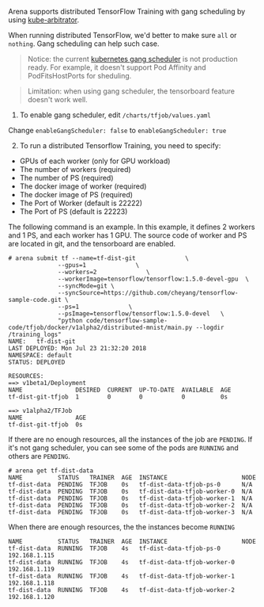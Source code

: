 
Arena supports distributed TensorFlow Training with gang scheduling by using [kube-arbitrator](https://github.com/kubernetes-incubator/kube-arbitrator). 

When running distributed TensorFlow, we'd better to make sure `all` or `nothing`. Gang scheduling can help such case. 


> Notice: the current [kubernetes gang scheduler](https://github.com/kubernetes-incubator/kube-arbitrator/tree/release-0.1) is not production ready. For example, it doesn't support Pod Affinity and PodFitsHostPorts for sheduling. 

> Limitation: when using gang scheduler, the tensorboard feature doesn't work well.

1. To enable gang scheduler, edit `/charts/tfjob/values.yaml`

Change `enableGangScheduler: false` to `enableGangScheduler: true`

2. To run a distributed Tensorflow Training, you need to specify:

 - GPUs of each worker (only for GPU workload)
 - The number of workers (required)
 - The number of PS (required)
 - The docker image of worker (required)
 - The docker image of PS (required)
 - The Port of Worker (default is 22222)
 - The Port of PS (default is 22223)

The following command is an example. In this example, it defines 2 workers and 1 PS, and each worker has 1 GPU. The source code of worker and PS are located in git, and the tensorboard are enabled.

```
# arena submit tf --name=tf-dist-git              \
              --gpus=1              \
              --workers=2              \
              --workerImage=tensorflow/tensorflow:1.5.0-devel-gpu  \
              --syncMode=git \
              --syncSource=https://github.com/cheyang/tensorflow-sample-code.git \
              --ps=1              \
              --psImage=tensorflow/tensorflow:1.5.0-devel   \
              "python code/tensorflow-sample-code/tfjob/docker/v1alpha2/distributed-mnist/main.py --logdir /training_logs"
NAME:   tf-dist-git
LAST DEPLOYED: Mon Jul 23 21:32:20 2018
NAMESPACE: default
STATUS: DEPLOYED

RESOURCES:
==> v1beta1/Deployment
NAME               DESIRED  CURRENT  UP-TO-DATE  AVAILABLE  AGE
tf-dist-git-tfjob  1        0        0           0          0s

==> v1alpha2/TFJob
NAME               AGE
tf-dist-git-tfjob  0s

```

If there are no enough resources, all the instances of the job are `PENDING`. If it's not gang scheduler, you can see some of the pods are `RUNNING` and others are `PENDING`.

```
# arena get tf-dist-data
NAME          STATUS   TRAINER  AGE  INSTANCE                     NODE
tf-dist-data  PENDING  TFJOB    0s   tf-dist-data-tfjob-ps-0      N/A
tf-dist-data  PENDING  TFJOB    0s   tf-dist-data-tfjob-worker-0  N/A
tf-dist-data  PENDING  TFJOB    0s   tf-dist-data-tfjob-worker-1  N/A
tf-dist-data  PENDING  TFJOB    0s   tf-dist-data-tfjob-worker-2  N/A
tf-dist-data  PENDING  TFJOB    0s   tf-dist-data-tfjob-worker-3  N/A
```

When there are enough resources, the the instances become `RUNNING`

```
NAME          STATUS   TRAINER  AGE  INSTANCE                     NODE
tf-dist-data  RUNNING  TFJOB    4s   tf-dist-data-tfjob-ps-0      192.168.1.115
tf-dist-data  RUNNING  TFJOB    4s   tf-dist-data-tfjob-worker-0  192.168.1.119
tf-dist-data  RUNNING  TFJOB    4s   tf-dist-data-tfjob-worker-1  192.168.1.118
tf-dist-data  RUNNING  TFJOB    4s   tf-dist-data-tfjob-worker-2  192.168.1.120
```